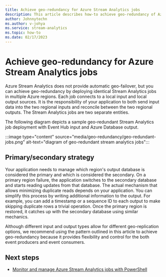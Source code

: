 ```yaml
---
title: Achieve geo-redundancy for Azure Stream Analytics jobs 
description: This article describes how-to achieve geo-redundancy of Azure Stream Analytics jobs instead of geo-failover.
author: Johnnytechn
ms.author: v-johya
ms.service: stream-analytics
ms.topic: how-to
ms.date: 02/17/2023
---
```


# Achieve geo-redundancy for Azure Stream Analytics jobs

Azure Stream Analytics does not provide automatic geo-failover, but you can achieve geo-redundancy by deploying identical Stream Analytics jobs in multiple Azure regions. Each job connects to a local input and local output sources. It is the responsibility of your application to both send input data into the two regional inputs and reconcile between the two regional outputs. The Stream Analytics jobs are two separate entities.

The following diagram depicts a sample geo-redundant Stream Analytics job deployment with Event Hub input and Azure Database output.

:::image type="content" source="media/geo-redundancy/geo-redundant-jobs.png" alt-text="diagram of geo-redundant stream analytics jobs":::

## Primary/secondary strategy

Your application needs to manage which region's output database is considered the primary and which is considered the secondary. On a primary region failure, the application switches to the secondary database and starts reading updates from that database. The actual mechanism that allows minimizing duplicate reads depends on your application. You can simplify this process by writing additional information to the output. For example, you can add a timestamp or a sequence ID to each output to make skipping duplicate rows a trivial operation. Once the primary region is restored, it catches up with the secondary database using similar mechanics.

Although different input and output types allow for different geo-replication options, we recommend using the pattern outlined in this article to achieve geo-redundancy because it provides flexibility and control for the both event producers and event consumers.

## Next steps

* [Monitor and manage Azure Stream Analytics jobs with PowerShell](stream-analytics-monitor-and-manage-jobs-use-powershell.md)

